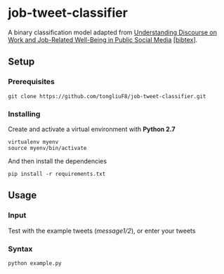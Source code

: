 # job-tweet-classifier

A binary classification model adapted from [Understanding Discourse on Work and Job-Related Well-Being in Public Social Media](https://www.aclweb.org/anthology/P/P16/P16-1099.pdf) [\[bibtex\]](http://www.aclweb.org/anthology/P/P16/P16-1099.bib).

## Setup

### Prerequisites

```
git clone https://github.com/tongliuF8/job-tweet-classifier.git
```

### Installing

Create and activate a virtual environment with **Python 2.7**

```
virtualenv myenv
source myenv/bin/activate
```

And then install the dependencies

```
pip install -r requirements.txt
```

## Usage
### Input
Test with the example tweets (*message1/2*), or enter your tweets

### Syntax
```
python example.py
```
